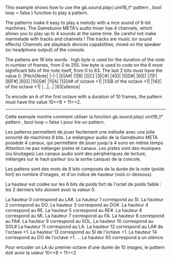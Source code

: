 
This example shows how to use the gb.sound.play( uint16_t* pattern , bool loop = false ) function to play a pattern.

The patterns make it easy to play a melody with a nice sound of 8-bit machines.
The Gamebuino META's audio mixer has 4 channels, which allows you to play up to 4 sounds at the same time.
Be careful not make marmelade with tracks and channels !
The tracks are music (or sound effects)
Channels are playback devices capabilities, mixed on the speaker (or headphone output) of the console.

The pattens are 16 bits words :
high byte is used for the duration of the note in number of frames, from 0 to 255.
low byte is used to code on the 6 most significant bits of the note itself, from 0 to 63. The last 2 bits must have the value 0.
|Pitch|Note|
|-|-|
|0|A#|
|1|B|
|2|C|
|3|C#|
|4|D|
|5|D#|
|6|E|
|7|F|
|8|F#|
|9|G|
|10|G#|
|11|A|
|12|A# of octave +1|
|13|B of the octave +1|
|14|C of the octave +1|
|...|...|
|63|silence|

To encode an A of the first octave with a duration of 10 frames, the pattern must have the value 10<<8 + 11<<2.

-------------------------------------------------------------------
Cette exemple montre comment utiliser la fonction gb.sound.play( uint16_t* pattern , bool loop = false ) pour lire un pattern.

Les patterns permettent de jouer facilement une mélodie avec une jolie sonorité de machines 8 bits.
Le mélangeur audio de la Gamebuino META possède 4 canaux, qui permettenr de jouer jusqu'a 4 sons en même temps.
Attention ne pas mélanger pistes et canaux.
Les pistes sont des musiques (ou bruitages)
Les canaux audio sont des périphériques de lecture, mélangés sur le haut-parleur (ou la sortie casque) de la concole.

Les pattens sont des mots de 8 bits composés de la durée de la note (poids fort) en nombre d'images, et d'un indice de hauteur (vois ci-dessous).

La hauteur est codée sur les 6 bits de poids fort de l'octet de poids faible : les 2 derniers bits doivent avoir la valeur 0.

La hauteur 0 correspond au LA#.
La hauteur 1 correspond au SI.
La hauteur 2 correspond au DO.
La hauteur 3 correspond au DO#.
La hauteur 4 correspond au RE.
La hauteur 5 correspond au RE#.
La hauteur 6 correspond au MI.
La hauteur 7 correspond au FA.
La hauteur 8 correspond au FA#.
La hauteur 9 correspond au SOL.
La hauteur 10 correspond au SOL#
La hauteur 11 correspond au LA.
La hauteur 12 correspond au LA# de l'octave +1.
La hauteur 13 correspond au SI  de l'octave +1.
La hauteur 14 correspond au DO  de l'octave +1.
...
La hauteur 63 correspond a un silence.

Pour encoder un LA du premier octave d'une durée de 10 images, le pattern doit avoir la valeur 10<<8 + 11<<2
